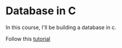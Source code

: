 # Database in C

In this course, I'll be building a database in c.

Follow this [tutorial](https://cstack.github.io/db_tutorial/)
